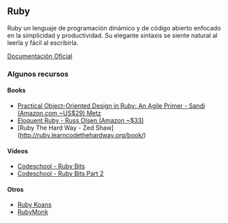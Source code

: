 ## Ruby

Ruby un lenguaje de programación dinámico y de código abierto enfocado en la simplicidad y productividad. Su elegante sintaxis se siente natural al leerla y fácil al escribirla. 

[Documentación Oficial](http://www.ruby-doc.org/core-2.1.1/)
### Algunos recursos

#### Books
* [Practical Object-Oriented Design in Ruby: An Agile Primer - Sandi (Amazon.com ~US$29) Metz](http://www.amazon.com/Practical-Object-Oriented-Design-Ruby-Addison-Wesley/dp/0321721330/ref=sr_1_1?ie=UTF8&qid=1393795210&sr=8-1&keywords=practical+object-oriented+design+in+ruby)
* [Eloquent Ruby - Russ Olsen (Amazon ~$33)](http://www.amazon.com/Eloquent-Ruby-Addison-Wesley-Professional-Series/dp/0321584104/ref=sr_1_3?ie=UTF8&qid=1393795210&sr=8-3&keywords=practical+object-oriented+design+in+ruby)
* [Ruby The Hard Way - Zed Shaw] (http://ruby.learncodethehardway.org/book/)
  
#### Videos
* [Codeschool - Ruby Bits](https://www.codeschool.com/courses/ruby-bits)
* [Codeschool - Ruby Bits Part 2](https://www.codeschool.com/courses/ruby-bits-part-2)

#### Otros
* [Ruby Koans](http://rubykoans.com/)
* [RubyMonk](http://rubymonk.com/)
 

